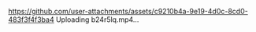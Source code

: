 
https://github.com/user-attachments/assets/c9210b4a-9e19-4d0c-8cd0-483f3f4f3ba4
Uploading b24r5lq.mp4…
